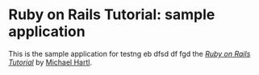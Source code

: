 # Ruby on Rails Tutorial: sample application

This is the sample application for testng eb dfsd  df fgd
the [*Ruby on Rails Tutorial*](http://railstutorial.org/)
by [Michael Hartl](http://michaelhartl.com/).
